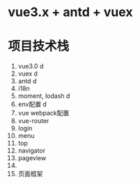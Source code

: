 # vue3.x + antd + vuex

# 项目技术栈
1. vue3.0 d
2. vuex d
3. antd d
4. i18n
5. moment, lodash d
6. env配置 d
7. vue webpack配置
8. vue-router
9. login
10. menu
11. top
12. navigator
13. pageview
14. 
15. 页面框架